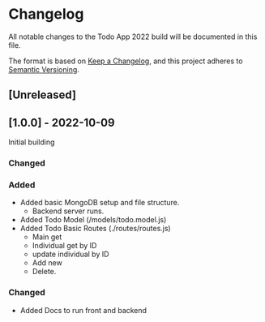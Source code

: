 # Changelog
All notable changes to the Todo App 2022 build will be documented in this file.

The format is based on [Keep a Changelog](https://keepachangelog.com/en/1.0.0/),
and this project adheres to [Semantic Versioning](https://semver.org/spec/v2.0.0.html).

## [Unreleased]

## [1.0.0] - 2022-10-09
Initial building

### Changed

### Added
- Added basic MongoDB setup and file structure.
  - Backend server runs.
- Added Todo Model (/models/todo.model.js)
- Added Todo Basic Routes (./routes/routes.js)
  - Main get
  - Individual get by ID
  - update individual by ID
  - Add new
  - Delete.

### Changed
- Added Docs to run front and backend